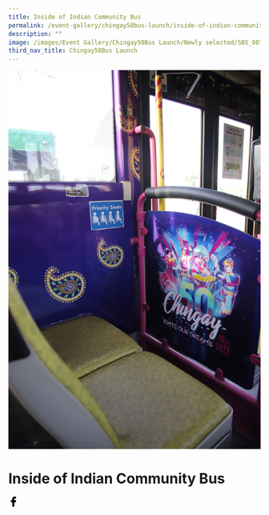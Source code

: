 ```yaml
---
title: Inside of Indian Community Bus
permalink: /event-gallery/chingay50bus-launch/inside-of-indian-community-bus/
description: ""
image: /images/Event Gallery/Chingay50Bus Launch/Newly selected/SBS_0073.jpg
third_nav_title: Chingay50Bus Launch
---
```

![Inside of Indian Community Bus](/images/Event%20Gallery/Chingay50Bus%20Launch/Newly%20selected/SBS_0073.jpg)

# **Inside of Indian Community Bus**

<a href="http://www.facebook.com/sharer.php?u=http://www.chingay.gov.sg/image/event-gallery/inside-of-indian-community-bus" style="float:left;">
	<img src="/images/facebook.png" style="width:auto;height:20px;">
</a>